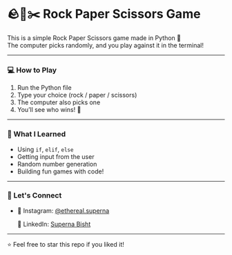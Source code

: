 # 🪨📄✂️ Rock Paper Scissors Game

This is a simple Rock Paper Scissors game made in Python 🐍  
The computer picks randomly, and you play against it in the terminal!

---

### 💻 How to Play

1. Run the Python file
2. Type your choice (rock / paper / scissors)
3. The computer also picks one
4. You’ll see who wins! 🎉

---

### 🧠 What I Learned

- Using `if`, `elif`, `else`
- Getting input from the user
- Random number generation
- Building fun games with code!

---

### 📮 Let's Connect

- 🌸 Instagram: [@ethereal.superna](https://instagram.com/ethereal.superna)

  💼 LinkedIn: [Superna Bisht](https://www.linkedin.com/in/superna-bisht-9680ba335/)

---

⭐ Feel free to star this repo if you liked it!
